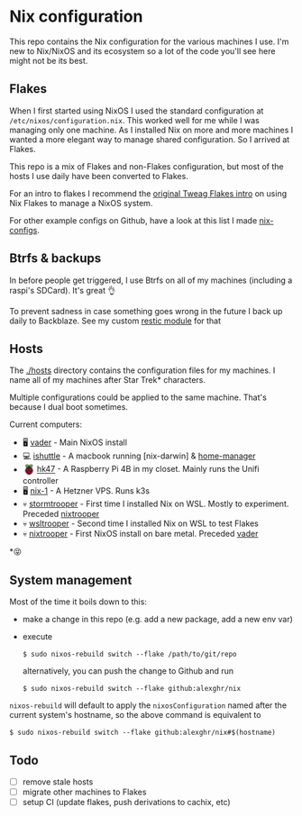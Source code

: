 # Nix configuration

This repo contains the Nix configuration for the various machines I use. I'm
new to Nix/NixOS and its ecosystem so a lot of the code you'll see here might
not be its best.

## Flakes

When I first started using NixOS I used the standard configuration at
`/etc/nixos/configuration.nix`. This worked well for me while I was managing
only one machine. As I installed Nix on more and more machines I wanted a more
elegant way to manage shared configuration. So I arrived at Flakes.

This repo is a mix of Flakes and non-Flakes configuration, but most of the
hosts I use daily have been converted to Flakes.

For an intro to flakes I recommend the [original Tweag Flakes intro] on using
Nix Flakes to manage a NixOS system.

For other example configs on Github, have a look at this list I made
[nix-configs].

## Btrfs & backups

In before people get triggered, I use Btrfs on all of my machines (including
a raspi's SDCard). It's great 👌

To prevent sadness in case something goes wrong in the future I back up daily
to Backblaze. See my custom [restic module] for that

## Hosts

The [./hosts] directory contains the configuration files for my machines.
I name all of my machines after Star Trek* characters.

Multiple configurations could be applied to the same machine. That's because
I dual boot sometimes.

Current computers:

- 🖥️ [vader] - Main NixOS install
- 💻 [ishuttle] - A macbook running [nix-darwin] & [home-manager]
- <img alt="raspi" src="./.github/img/raspi.png" style="height:1.5em;vertical-align:middle"/> [hk47] -
  A Raspberry Pi 4B in my closet. Mainly runs the Unifi controller
- 🖥️ [nix-1] - A Hetzner VPS. Runs k3s
- 💀 [stormtrooper] - First time I installed Nix on WSL. Mostly to experiment.
  Preceded [nixtrooper]
- 💀 [wsltrooper] - Second time I installed Nix on WSL to test Flakes
- 💀 [nixtrooper] - First NixOS install on bare metal. Preceded [vader]

*😝

## System management

Most of the time it boils down to this:

- make a change in this repo (e.g. add a new package, add a new env var)
- execute

  ```shell
  $ sudo nixos-rebuild switch --flake /path/to/git/repo
  ```

  alternatively, you can push the change to Github and run

  ```shell
  $ sudo nixos-rebuild switch --flake github:alexghr/nix
  ```

`nixos-rebuild` will default to apply the `nixosConfiguration` named after the
current system's hostname, so the above command is equivalent to

```shell
$ sudo nixos-rebuild switch --flake github:alexghr/nix#$(hostname)
```

## Todo

- [ ] remove stale hosts
- [ ] migrate other machines to Flakes
- [ ] setup CI (update flakes, push derivations to cachix, etc)

[original Tweag Flakes intro]: https://www.tweag.io/blog/2020-07-31-nixos-flakes/
[nix-configs]: https://github.com/stars/alexghr/lists/nix-configs
[restic module]: ./modules/restic/default.nix
[./hosts]: ./hosts
[vader]: ./hosts/vader/configuration.nix
[ishuttle]: ./hosts/ishuttle/darwin-configuration.nix
[hk47]: ./hosts/hk47/configuration.nix
[nix-1]: ./hosts/nix-1/configuration.nix
[stormtrooper]: ./hosts/stormtrooper
[wsltrooper]: ./hosts/wsltrooper
[nixtrooper]: ./hosts/nixtrooper/etc/nixos/configuration.nix
[nix-darmin]: https://github.com/LnL7/nix-darwin
[home-manager]: https://github.com/nix-community/home-manager
